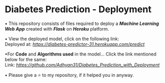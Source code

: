 # Diabetes Prediction - Deployment

• This repository consists of files required to deploy a ___Machine Learning Web App___ created with ___Flask___ on ___Heroku___ platform.

• View the deployed model, click on the following link:<br />
Deployed at: _https://diabetes-predictor-31.herokuapp.com/predict_

•For __Code__ and __Algorithms used__ in the model... Click the link mentioned below for the same:<br />
Link: _https://github.com/Adhyan31/Diabetes_Prediction_with_Deployment_

• Please give a ⭐ to my repository, if it helped you in anyway.
